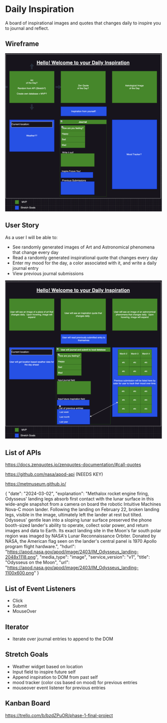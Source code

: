 # Daily Inspiration
A board of inspirational images and quotes that changes daily to inspire you to journal and reflect.

## Wireframe
<img src="./assets/Wire Frame.png">

## User Story
As a user I will be able to:
- See randomly generated images of Art and Astronomical phenomena that change every day
- Read a randomly generated inspirational quote that changes every day
- Enter my mood for the day, a color associated with it, and write a daily journal entry
- View previous journal submissions

<img src="./assets/User Story.png">

## List of APIs 
https://docs.zenquotes.io/zenquotes-documentation/#call-quotes

https://github.com/nasa/apod-api (NEEDS KEY)

https://metmuseum.github.io/

{
"date": "2024-03-02",
"explanation": "Methalox rocket engine firing, Odysseus' landing legs absorb first contact with the lunar surface in this wide-angle snapshot from a camera on board the robotic Intuitive Machines Nova-C moon lander. Following the landing on February 22, broken landing legs, visible in the image, ultimately left the lander at rest but tilted. Odysseus' gentle lean into a sloping lunar surface preserved the phone booth-sized lander's ability to operate, collect solar power, and return images and data to Earth. Its exact landing site in the Moon's far south polar region was imaged by NASA's Lunar Reconnaissance Orbiter. Donated by NASA, the American flag seen on the lander's central panel is 1970 Apollo program flight hardware.",
"hdurl": "https://apod.nasa.gov/apod/image/2403/IM_Odysseus_landing-2048x1118.png",
"media_type": "image",
"service_version": "v1",
"title": "Odysseus on the Moon",
"url": "https://apod.nasa.gov/apod/image/2403/IM_Odysseus_landing-1100x600.png"
}


## List of Event Listeners
- Click
- Submit
- MouseOver

## Iterator
- Iterate over journal entries to append to the DOM

## Stretch Goals
- Weather widget based on location
- Input field to inspire future self
- Append inspiration to DOM from past self
- mood tracker (color css based on mood) for previous entries
- mouseover event listener for previous entries

## Kanban Board
https://trello.com/b/bzdZPuOR/phase-1-final-project





